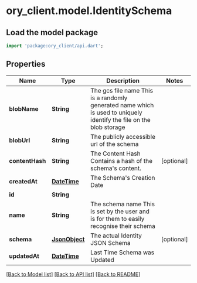 # ory_client.model.IdentitySchema

## Load the model package
```dart
import 'package:ory_client/api.dart';
```

## Properties
Name | Type | Description | Notes
------------ | ------------- | ------------- | -------------
**blobName** | **String** | The gcs file name  This is a randomly generated name which is used to uniquely identify the file on the blob storage | 
**blobUrl** | **String** | The publicly accessible url of the schema | 
**contentHash** | **String** | The Content Hash  Contains a hash of the schema's content. | [optional] 
**createdAt** | [**DateTime**](DateTime.md) | The Schema's Creation Date | 
**id** | **String** |  | 
**name** | **String** | The schema name  This is set by the user and is for them to easily recognise their schema | 
**schema** | [**JsonObject**](.md) | The actual Identity JSON Schema | [optional] 
**updatedAt** | [**DateTime**](DateTime.md) | Last Time Schema was Updated | 

[[Back to Model list]](../README.md#documentation-for-models) [[Back to API list]](../README.md#documentation-for-api-endpoints) [[Back to README]](../README.md)


